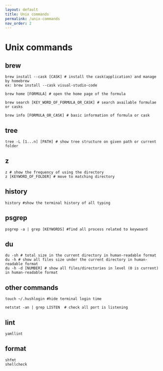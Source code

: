 ```yaml
---
layout: default
title: Unix commands
permalink: /unix-commands
nav_order: 2
---
```

# Unix commands
## brew
```
brew install --cask [CASK] # install the cask(application) and manage by homebrew
ex: brew install --cask visual-studio-code

brew home [FORMULA] # open the home page of the formula

brew search [KEY_WORD_OF_FORMULA_OR_CASK] # search available formulae or casks

brew info [FORMULA_OR_CASK] # basic information of formula or cask
```

## tree
```
tree -L [1...n] [PATH] # show tree structure on given path or current folder
```

## z
```
z # show the frequency of using the directory
z [KEYWORD_OF_FOLDER] # move to matching directory
```

## history
```
history #show the terminal history of all typing
```
## psgrep
```
psgrep -a | grep [KEYWORDS] #find all process related to keywoard
```
## du
```
du -sh # total size in the current directory in human-readable format
du -h # show all files size under the current directory in human-readable format
du -h -d [NUMBER] # show all files/directories in level (0 is current) in human-readable format
```

## other commands
```
touch ~/.hushlogin #hide terminal login time

netstat -an | grep LISTEN  # check all port is listening
```

## lint
```
yamllint
```
## format
```
shfmt
shellcheck
```
